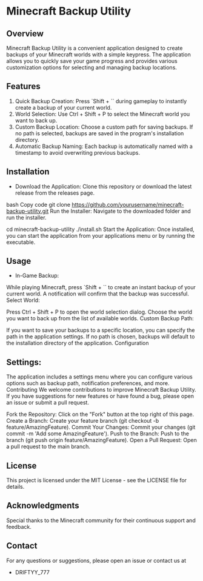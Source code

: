 # Minecraft Backup Utility


## Overview

Minecraft Backup Utility is a convenient application designed to create backups of your Minecraft worlds with a simple keypress. The application allows you to quickly save your game progress and provides various customization options for selecting and managing backup locations.

## Features
1. Quick Backup Creation: Press `Shift + `` during gameplay to instantly create a backup of your current world.
2. World Selection: Use Ctrl + Shift + P to select the Minecraft world you want to back up.
3. Custom Backup Location: Choose a custom path for saving backups. If no path is selected, backups are saved in the program's installation directory.
4. Automatic Backup Naming: Each backup is automatically named with a timestamp to avoid overwriting previous backups.
## Installation
- Download the Application: Clone this repository or download the latest release from the releases page.

bash
Copy code
git clone https://github.com/yourusername/minecraft-backup-utility.git
Run the Installer: Navigate to the downloaded folder and run the installer.

cd minecraft-backup-utility
./install.sh
Start the Application: Once installed, you can start the application from your applications menu or by running the executable.

## Usage
- In-Game Backup:

While playing Minecraft, press `Shift + `` to create an instant backup of your current world. A notification will confirm that the backup was successful.
Select World:

Press Ctrl + Shift + P to open the world selection dialog. Choose the world you want to back up from the list of available worlds.
Custom Backup Path:

If you want to save your backups to a specific location, you can specify the path in the application settings. If no path is chosen, backups will default to the installation directory of the application.
Configuration
## Settings:
The application includes a settings menu where you can configure various options such as backup path, notification preferences, and more.
Contributing
We welcome contributions to improve Minecraft Backup Utility. If you have suggestions for new features or have found a bug, please open an issue or submit a pull request.

Fork the Repository: Click on the "Fork" button at the top right of this page.
Create a Branch: Create your feature branch (git checkout -b feature/AmazingFeature).
Commit Your Changes: Commit your changes (git commit -m 'Add some AmazingFeature').
Push to the Branch: Push to the branch (git push origin feature/AmazingFeature).
Open a Pull Request: Open a pull request to the main branch.
## License
This project is licensed under the MIT License - see the LICENSE file for details.

## Acknowledgments
Special thanks to the Minecraft community for their continuous support and feedback.
## Contact
For any questions or suggestions, please open an issue or contact us at 
- DRIFTYY_777
